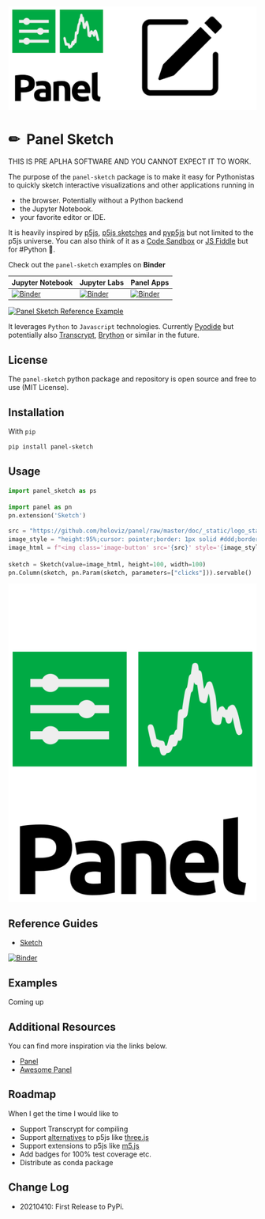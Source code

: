 ![Panel Sketch Logo](https://raw.githubusercontent.com/MarcSkovMadsen/panel-sketch/main/assets/images/panel-sketch-logo.png)

# &#x270f; &#xfe0f; Panel Sketch

THIS IS PRE APLHA SOFTWARE AND YOU CANNOT EXPECT IT TO WORK.

The purpose of the `panel-sketch` package is to make it easy for Pythonistas to quickly sketch interactive visualizations and other applications running in

- the browser. Potentially without a Python backend
- the Jupyter Notebook.
- your favorite editor or IDE.

It is heavily inspired by [p5js](https://p5js.org/get-started/), [p5js sketches](https://editor.p5js.org/p5/sketches) and [pyp5js](https://github.com/berinhard/pyp5js) but not limited to the p5js universe. You can also think of it as a [Code Sandbox](https://codesandbox.io/) or [JS Fiddle](https://jsfiddle.net/) but for #Python &#128013;.

Check out the `panel-sketch` examples on **Binder**

| Jupyter Notebook | Jupyter Labs | Panel Apps |
| - | - | - |
| [![Binder](https://mybinder.org/badge_logo.svg)](https://mybinder.org/v2/gh/marcskovmadsen/panel-sketch/HEAD?filepath=examples) | [![Binder](https://mybinder.org/badge_logo.svg)](https://mybinder.org/v2/gh/marcskovmadsen/panel-sketch/HEAD?urlpath=lab/tree/examples) | [![Binder](https://mybinder.org/badge_logo.svg)](https://mybinder.org/v2/gh/marcskovmadsen/panel-sketch/HEAD?urlpath=panel) |

[![Panel Sketch Reference Example](https://github.com/MarcSkovMadsen/panel-sketch/blob/main/assets/images/panel-sketch-binder.gif?raw=true)](https://mybinder.org/v2/gh/marcskovmadsen/panel-sketch/HEAD?urlpath=lab/tree/examples/Sketch.ipynb)

It leverages `Python` to `Javascript` technologies. Currently [Pyodide](https://github.com/pyodide/pyodide) but potentially also [Transcrypt](https://www.transcrypt.org/), [Brython](https://brython.info/) or similar in the future.

## License

The `panel-sketch` python package and repository is open source and free to use (MIT License).

## Installation

With `pip`

```bash
pip install panel-sketch
```

## Usage

```python
import panel_sketch as ps

import panel as pn
pn.extension('Sketch')
```

```python
src = "https://github.com/holoviz/panel/raw/master/doc/_static/logo_stacked.png"
image_style = "height:95%;cursor: pointer;border: 1px solid #ddd;border-radius: 4px;padding: 5px;"
image_html = f"<img class='image-button' src='{src}' style='{image_style}'>"

sketch = Sketch(value=image_html, height=100, width=100)
pn.Column(sketch, pn.Param(sketch, parameters=["clicks"])).servable()
```

![Basic Example](assets/images/panel-sketch-basic-example.png)

## Reference Guides

- [Sketch](https://github.com/MarcSkovMadsen/panel-sketch/blob/main/examples/Sketch.ipynb)

[![Binder](https://mybinder.org/badge_logo.svg)](https://mybinder.org/v2/gh/marcskovmadsen/panel-sketch/HEAD?urlpath=lab/tree/examples/Sketch.ipynb)

## Examples

Coming up

## Additional Resources

You can find more inspiration via the links below.

- [Panel](https://panel.holoviz.org)
- [Awesome Panel](https://awesome-panel.org)

## Roadmap

When I get the time I would like to

- Support Transcrypt for compiling
- Support [alternatives](https://www.slant.co/options/147/alternatives/~p5-js-alternatives) to p5js like [three.js](https://threejs.org/)
- Support extensions to p5js like [m5.js](https://ml5js.org/)
- Add badges for 100% test coverage etc.
- Distribute as conda package

## Change Log

- 20210410: First Release to PyPi.
